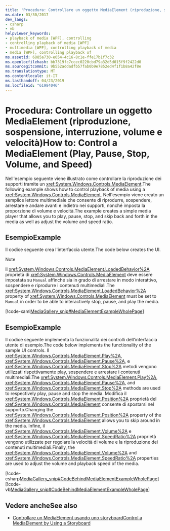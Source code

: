 ```yaml
---
title: 'Procedura: Controllare un oggetto MediaElement (riproduzione, sospensione, interruzione, volume e velocità)'
ms.date: 03/30/2017
dev_langs:
- csharp
- vb
helpviewer_keywords:
- playback of media [WPF], controlling
- controlling playback of media [WPF]
- multimedia [WPF], controlling playback of media
- media [WPF], controlling playback of
ms.assetid: 6885a730-e054-4c16-8c1e-ffe17b1f7c32
ms.openlocfilehash: bb7319fc7ccec0220cbd79a32d5d015f9f2422d0
ms.sourcegitcommit: 9b552addadfb57fab0b9e7852ed4f1f1b8a42f8e
ms.translationtype: MT
ms.contentlocale: it-IT
ms.lasthandoff: 04/23/2019
ms.locfileid: "61984046"
---
```

# <a name="how-to-control-a-mediaelement-play-pause-stop-volume-and-speed"></a><span data-ttu-id="d0c10-102">Procedura: Controllare un oggetto MediaElement (riproduzione, sospensione, interruzione, volume e velocità)</span><span class="sxs-lookup"><span data-stu-id="d0c10-102">How to: Control a MediaElement (Play, Pause, Stop, Volume, and Speed)</span></span>
<span data-ttu-id="d0c10-103">Nell'esempio seguente viene illustrato come controllare la riproduzione dei supporti tramite un <xref:System.Windows.Controls.MediaElement>.</span><span class="sxs-lookup"><span data-stu-id="d0c10-103">The following example shows how to control playback of media using a <xref:System.Windows.Controls.MediaElement>.</span></span> <span data-ttu-id="d0c10-104">Nell'esempio viene creato un semplice lettore multimediale che consente di riprodurre, sospendere, arrestare e andare avanti e indietro nei supporti, nonché imposta la proporzione di volume e velocità.</span><span class="sxs-lookup"><span data-stu-id="d0c10-104">The example creates a simple media player that allows you to play, pause, stop, and skip back and forth in the media as well as adjust the volume and speed ratio.</span></span>  
  
## <a name="example"></a><span data-ttu-id="d0c10-105">Esempio</span><span class="sxs-lookup"><span data-stu-id="d0c10-105">Example</span></span>  
 <span data-ttu-id="d0c10-106">Il codice seguente crea l'interfaccia utente.</span><span class="sxs-lookup"><span data-stu-id="d0c10-106">The code below creates the UI.</span></span>  
  
> [!NOTE]
>  <span data-ttu-id="d0c10-107">Il <xref:System.Windows.Controls.MediaElement.LoadedBehavior%2A> proprietà di <xref:System.Windows.Controls.MediaElement> deve essere impostata su `Manual` affinché sia in grado di arrestare in modo interattivo, sospendere e riprodurre i contenuti multimediali.</span><span class="sxs-lookup"><span data-stu-id="d0c10-107">The <xref:System.Windows.Controls.MediaElement.LoadedBehavior%2A> property of <xref:System.Windows.Controls.MediaElement> must be set to `Manual` in order to be able to interactively stop, pause, and play the media.</span></span>  
  
 [!code-xaml[MediaGallery_snip#MediaElementExampleWholePage](~/samples/snippets/visualbasic/VS_Snippets_Wpf/MediaGallery_snip/VB/MediaElementExample.xaml#mediaelementexamplewholepage)]  
  
## <a name="example"></a><span data-ttu-id="d0c10-108">Esempio</span><span class="sxs-lookup"><span data-stu-id="d0c10-108">Example</span></span>  
 <span data-ttu-id="d0c10-109">Il codice seguente implementa la funzionalità dei controlli dell'interfaccia utente di esempio.</span><span class="sxs-lookup"><span data-stu-id="d0c10-109">The code below implements the functionality of the sample UI controls.</span></span> <span data-ttu-id="d0c10-110">Il <xref:System.Windows.Controls.MediaElement.Play%2A>, <xref:System.Windows.Controls.MediaElement.Pause%2A>, e <xref:System.Windows.Controls.MediaElement.Stop%2A> metodi vengono utilizzati rispettivamente play, sospendere e arrestare i contenuti multimediali.</span><span class="sxs-lookup"><span data-stu-id="d0c10-110">The <xref:System.Windows.Controls.MediaElement.Play%2A>, <xref:System.Windows.Controls.MediaElement.Pause%2A>, and <xref:System.Windows.Controls.MediaElement.Stop%2A> methods are used to respectively play, pause and stop the media.</span></span> <span data-ttu-id="d0c10-111">Modifica il <xref:System.Windows.Controls.MediaElement.Position%2A> proprietà del <xref:System.Windows.Controls.MediaElement> consente di spostarsi nel supporto.</span><span class="sxs-lookup"><span data-stu-id="d0c10-111">Changing the <xref:System.Windows.Controls.MediaElement.Position%2A> property of the <xref:System.Windows.Controls.MediaElement> allows you to skip around in the media.</span></span> <span data-ttu-id="d0c10-112">Infine, il <xref:System.Windows.Controls.MediaElement.Volume%2A> e <xref:System.Windows.Controls.MediaElement.SpeedRatio%2A> proprietà vengono utilizzate per regolare la velocità di volume e la riproduzione dei contenuti multimediali.</span><span class="sxs-lookup"><span data-stu-id="d0c10-112">Finally, the <xref:System.Windows.Controls.MediaElement.Volume%2A> and <xref:System.Windows.Controls.MediaElement.SpeedRatio%2A> properties are used to adjust the volume and playback speed of the media.</span></span>  
  
 [!code-csharp[MediaGallery_snip#CodeBehindMediaElementExampleWholePage](~/samples/snippets/csharp/VS_Snippets_Wpf/MediaGallery_snip/CSharp/MediaElementExample.xaml.cs#codebehindmediaelementexamplewholepage)]
 [!code-vb[MediaGallery_snip#CodeBehindMediaElementExampleWholePage](~/samples/snippets/visualbasic/VS_Snippets_Wpf/MediaGallery_snip/VB/MediaElementExample.xaml.vb#codebehindmediaelementexamplewholepage)]  
  
## <a name="see-also"></a><span data-ttu-id="d0c10-113">Vedere anche</span><span class="sxs-lookup"><span data-stu-id="d0c10-113">See also</span></span>

- [<span data-ttu-id="d0c10-114">Controllare un MediaElement usando uno storyboard</span><span class="sxs-lookup"><span data-stu-id="d0c10-114">Control a MediaElement by Using a Storyboard</span></span>](how-to-control-a-mediaelement-by-using-a-storyboard.md)
